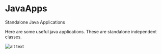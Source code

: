 # JavaApps
Standalone Java Applications

Here are some useful java applications. These are standalone independent classes.

![alt text](https://blog.newrelic.com/2014/04/04/java-developers-to-follow/)
